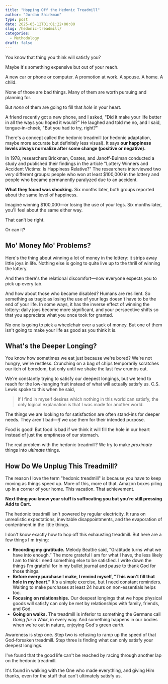 ```yaml
---
title: "Hopping Off the Hedonic Treadmill"
author: "Jordan Shirkman"
type: post
date: 2025-05-12T01:01:22+00:00
slug: /hedonic-treadmill/
categories:
  - Methodology
draft: false
---
```

You know that thing you think will satisfy you?

Maybe it's something expensive but out of your reach. 

A new car or phone or computer. A promotion at work. A spouse. A home. A child.

None of those are bad things. Many of them are worth pursuing and planning for.

But *none* of them are going to fill that *hole* in your heart.

A friend recently got a new phone, and I asked, "Did it make your life better in all the ways you hoped it would?" He laughed and told me no, and I said, tongue-in-cheek, "But you had to try, right?" 

There's a concept called the hedonic treadmill (or hedonic adaptation, maybe more accurate but definitely less visual). It says **our happiness levels always normalize after some change (positive or negative).**

In 1978, researchers Brickman, Coates, and Janoff-Bulman conducted a study and published their findings in the article "Lottery Winners and Accident Victims: Is Happiness Relative?" The researchers interviewed two *very* different groups: people who won at least $100,000 in the lottery and people who became permanently paralyzed due to an accident. 

**What they found was shocking.** Six months later, both groups reported about the same level of happiness.

Imagine winning $100,000—or losing the use of your legs. Six months later, you'll feel about the same either way.

That can’t be right. 

Or can it?
## Mo' Money Mo' Problems?

Here's the thing about winning a lot of money in the lottery: it strips away little joys in life. Nothing else is going to quite live up to the thrill of winning the lottery.

And then there's the relational discomfort—now everyone expects you to pick up every tab.

And how about those who became disabled? Humans are resilient. So something as tragic as losing the use of your legs doesn't have to be the end of your life. In some ways, it has the inverse effect of winning the lottery: daily joys become more significant, and your perspective shifts so that you appreciate what you once took for granted.

No one is going to pick a wheelchair over a sack of money. But one of them isn't going to make your life as good as you think it is.

## What's the Deeper Longing?

You know how sometimes we eat just because we're bored? We're not hungry, we're restless. Crunching on a bag of chips temporarily scratches our itch of boredom, but only until we shake the last few crumbs out.

We're constantly trying to satisfy our deepest longings, but we tend to reach for the low-hanging fruit instead of what will actually satisfy us. C.S. Lewis spoke to this when he said,

> If I find in myself desires which nothing in this world can satisfy, the only logical explanation is that I was made for another world.

The things we are looking to for satisfaction are often stand-ins for deeper needs. They aren't bad—*if* we use them for their intended purpose. 

Food is good! But food is bad if we think it will fill the hole in our heart instead of just the emptiness of our stomach.  

The real problem with the hedonic treadmill? We try to make *proximate* things into *ultimate* things.
## How Do We Unplug This Treadmill?

The reason I love the term "hedonic treadmill" is because you have to keep moving as things speed up. More of this, more of that. Amazon boxes piling up in a corner of your home. This vacation. That achievement. 

**Next thing you know your stuff is suffocating you but you’re still pressing Add to Cart.**

The hedonic treadmill isn't powered by regular electricity. It runs on unrealistic expectations, inevitable disappointments, and the evaporation of contentment in the little things. 

I don't know exactly how to hop off this exhausting treadmill. But here are a few things I'm trying:

- **Recording my gratitude.**  Melody Beattie said, "Gratitude turns what we have into enough.” The more grateful I am for what I have, the less likely I am to think I need something else to be satisfied. I write down the things I'm grateful for in my bullet journal and pause to thank God for those things.
- **Before every purchase I make, I remind myself, "This won't fill that hole in my heart."** It's a simple exercise, but I need constant reminders. Waiting to make purchases at least 24 hours on non-essentials helps too.
- **Focusing on relationships.** Our deepest longings that we hope physical goods will satisfy can only be met by relationships with family, friends, and God. 
- **Going on walks.** The treadmill is inferior to something the Germans call *Going für a Walk*, in every way. And something happens in our bodies when we're out in nature, enjoying God's green earth. 

Awareness is step one. Step two is refusing to ramp up the speed of that God-forsaken treadmill. Step three is finding what can only satisfy your deepest longings.

I've found that the good life can't be reached by racing through another lap on the hedonic treadmill. 

It's found in walking with the One who made everything, and giving Him thanks, even for the stuff that can't ultimately satisfy us.

